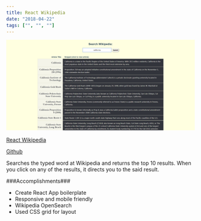 ```yaml
---
title: React Wikipedia
date: "2018-04-22"
tags: ["", "", ""]
---
```


![React Wikipedia](../assets/react-wikipedia.png "React Wikipedia")

[React Wikipedia](https://jenlky.github.io/react-wikipedia/)

[Github](https://github.com/jenlky/react-wikipedia)

Searches the typed word at Wikipedia and returns the top 10 results.
When you click on any of the results, it directs you to the said result.

###Accomplishments###

- Create React App boilerplate
- Responsive and mobile friendly
- Wikipedia OpenSearch
- Used CSS grid for layout
